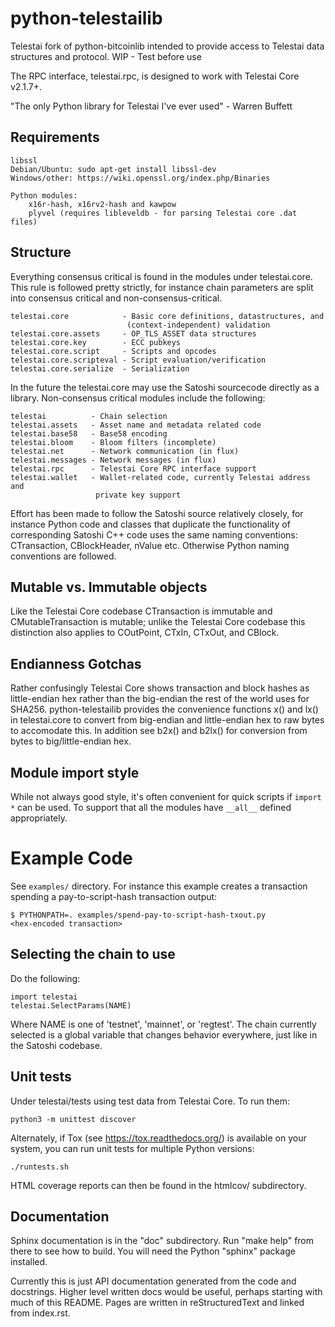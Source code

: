 # python-telestailib

Telestai fork of python-bitcoinlib intended to provide access to Telestai data 
structures and protocol. WIP - Test before use

The RPC interface, telestai.rpc, is designed to work with Telestai Core v2.1.7+.

"The only Python library for Telestai I've ever used" - Warren Buffett

## Requirements

    libssl
    Debian/Ubuntu: sudo apt-get install libssl-dev
    Windows/other: https://wiki.openssl.org/index.php/Binaries 

    Python modules:
        x16r-hash, x16rv2-hash and kawpow
        plyvel (requires libleveldb - for parsing Telestai core .dat files)

## Structure

Everything consensus critical is found in the modules under telestai.core. This
rule is followed pretty strictly, for instance chain parameters are split into
consensus critical and non-consensus-critical.

    telestai.core            - Basic core definitions, datastructures, and
                              (context-independent) validation
    telestai.core.assets     - OP_TLS_ASSET data structures
    telestai.core.key        - ECC pubkeys
    telestai.core.script     - Scripts and opcodes
    telestai.core.scripteval - Script evaluation/verification
    telestai.core.serialize  - Serialization

In the future the telestai.core may use the Satoshi sourcecode directly as a
library. Non-consensus critical modules include the following:

    telestai          - Chain selection
    telestai.assets   - Asset name and metadata related code
    telestai.base58   - Base58 encoding
    telestai.bloom    - Bloom filters (incomplete)
    telestai.net      - Network communication (in flux)
    telestai.messages - Network messages (in flux)
    telestai.rpc      - Telestai Core RPC interface support
    telestai.wallet   - Wallet-related code, currently Telestai address and
                       private key support

Effort has been made to follow the Satoshi source relatively closely, for
instance Python code and classes that duplicate the functionality of
corresponding Satoshi C++ code uses the same naming conventions: CTransaction,
CBlockHeader, nValue etc. Otherwise Python naming conventions are followed.


## Mutable vs. Immutable objects

Like the Telestai Core codebase CTransaction is immutable and
CMutableTransaction is mutable; unlike the Telestai Core codebase this
distinction also applies to COutPoint, CTxIn, CTxOut, and CBlock.


## Endianness Gotchas

Rather confusingly Telestai Core shows transaction and block hashes as
little-endian hex rather than the big-endian the rest of the world uses for
SHA256. python-telestailib provides the convenience functions x() and lx() in
telestai.core to convert from big-endian and little-endian hex to raw bytes to
accomodate this. In addition see b2x() and b2lx() for conversion from bytes to
big/little-endian hex.


## Module import style

While not always good style, it's often convenient for quick scripts if
`import *` can be used. To support that all the modules have `__all__` defined
appropriately.


# Example Code

See `examples/` directory. For instance this example creates a transaction
spending a pay-to-script-hash transaction output:

    $ PYTHONPATH=. examples/spend-pay-to-script-hash-txout.py
    <hex-encoded transaction>


## Selecting the chain to use

Do the following:

    import telestai
    telestai.SelectParams(NAME)

Where NAME is one of 'testnet', 'mainnet', or 'regtest'. The chain currently
selected is a global variable that changes behavior everywhere, just like in
the Satoshi codebase.


## Unit tests

Under telestai/tests using test data from Telestai Core. To run them:

    python3 -m unittest discover

Alternately, if Tox (see https://tox.readthedocs.org/) is available on your
system, you can run unit tests for multiple Python versions:

    ./runtests.sh

HTML coverage reports can then be found in the htmlcov/ subdirectory.

## Documentation

Sphinx documentation is in the "doc" subdirectory. Run "make help" from there
to see how to build. You will need the Python "sphinx" package installed.

Currently this is just API documentation generated from the code and
docstrings. Higher level written docs would be useful, perhaps starting with
much of this README. Pages are written in reStructuredText and linked from
index.rst.
